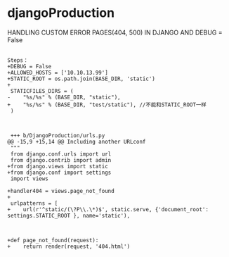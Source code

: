 # djangoProduction
HANDLING CUSTOM ERROR PAGES(404, 500) IN DJANGO
AND DEBUG = False
<pre><code>
Steps：
+DEBUG = False
+ALLOWED_HOSTS = ['10.10.13.99']
+STATIC_ROOT = os.path.join(BASE_DIR, 'static')
+
 STATICFILES_DIRS = (
-    "%s/%s" % (BASE_DIR, "static"),
+    "%s/%s" % (BASE_DIR, "test/static"), //不能和STATIC_ROOT一样
 )
 
 
 
 +++ b/DjangoProduction/urls.py
@@ -15,9 +15,14 @@ Including another URLconf
 """
 from django.conf.urls import url
 from django.contrib import admin
+from django.views import static
+from django.conf import settings
 import views
 
+handler404 = views.page_not_found
+
 urlpatterns = [
+    url(r'^static/(\?P\<path\>\.\*)$', static.serve, {'document_root': settings.STATIC_ROOT }, name='static'),



+def page_not_found(request):
+    return render(request, '404.html')

</pre></code>
